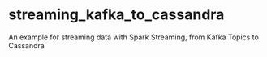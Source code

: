 # streaming_kafka_to_cassandra
An example for streaming data with Spark Streaming, from Kafka Topics to Cassandra

